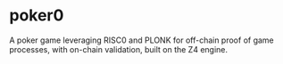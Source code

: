 # poker0
A poker game leveraging RISC0 and PLONK for off-chain proof of game processes, with on-chain validation, built on the Z4 engine.
